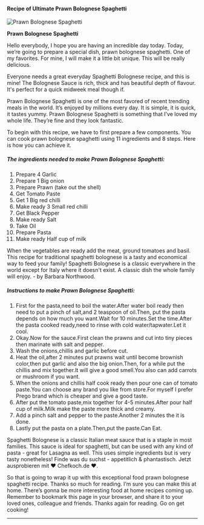             

#### Recipe of Ultimate Prawn Bolognese Spaghetti

![Prawn Bolognese Spaghetti](https://img-global.cpcdn.com/recipes/cb3cdde5253d2126/751x532cq70/prawn-bolognese-spaghetti-recipe-main-photo.jpg)

**Prawn Bolognese Spaghetti**

Hello everybody, I hope you are having an incredible day today. Today, we’re going to prepare a special dish, prawn bolognese spaghetti. One of my favorites. For mine, I will make it a little bit unique. This will be really delicious.

Everyone needs a great everyday Spaghetti Bolognese recipe, and this is mine! The Bolognese Sauce is rich, thick and has beautiful depth of flavour. It's perfect for a quick midweek meal though if.

Prawn Bolognese Spaghetti is one of the most favored of recent trending meals in the world. It’s enjoyed by millions every day. It is simple, it is quick, it tastes yummy. Prawn Bolognese Spaghetti is something that I’ve loved my whole life. They’re fine and they look fantastic.

To begin with this recipe, we have to first prepare a few components. You can cook prawn bolognese spaghetti using 11 ingredients and 8 steps. Here is how you can achieve it.

##### The ingredients needed to make Prawn Bolognese Spaghetti:

1.  Prepare 4 Garlic
2.  Prepare 1 Big onion
3.  Prepare Prawn (take out the shell)
4.  Get Tomato Paste
5.  Get 1 Big red chilli
6.  Make ready 3 Small red chilli
7.  Get Black Pepper
8.  Make ready Salt
9.  Take Oil
10.  Prepare Pasta
11.  Make ready Half cup of milk

When the vegetables are ready add the meat, ground tomatoes and basil. This recipe for traditional spaghetti bolognese is a tasty and economical way to feed your family! Spaghetti Bolognese is a classic everywhere in the world except for Italy where it doesn't exist. A classic dish the whole family will enjoy. - by Barbara Northwood.

##### Instructions to make Prawn Bolognese Spaghetti:

1.  First for the pasta,need to boil the water.After water boil ready then need to put a pinch of salt,and 2 teaspoon of oil.Then, put the pasta depends on how much you want.Wait for 10 minutes.Set the time.After the pasta cooked ready,need to rinse with cold water/tapwater.Let it cool.
2.  Okay.Now for the sauce.First clean the prawns and cut into tiny pieces then marinate with salt and pepper.
3.  Wash the onions,chillis and garlic before cut.
4.  Heat the oil,after 2 minutes put prawns wait until become brownish color,then put garlic and also the big onion.Then, for a while put the chillis and mix together.It will give a good smell.You also can add carrots or mushroom if you want.
5.  When the onions and chillis half cook ready then pour one can of tomato paste.You can choose any brand you like from store.For myself I prefer Prego brand which is cheaper and give a good taste.
6.  After put the tomato paste,mix together for 4-5 minutes.After pour half cup of milk.Milk make the paste more thick and creamy.
7.  Add a pinch salt and pepper to the paste.Another 2 minutes the it is done.
8.  Lastly put the pasta on a plate.Then,put the paste.Can Eat.

Spaghetti Bolognese is a classic Italian meat sauce that is a staple in most families. This sauce is ideal for spaghetti, but can be used with any kind of pasta - great for Lasagna as well. This uses simple ingredients but is very tasty nonetheless! Finde was du suchst - appetitlich & phantastisch. Jetzt ausprobieren mit ♥ Chefkoch.de ♥.

So that is going to wrap it up with this exceptional food prawn bolognese spaghetti recipe. Thanks so much for reading. I’m sure you can make this at home. There’s gonna be more interesting food at home recipes coming up. Remember to bookmark this page in your browser, and share it to your loved ones, colleague and friends. Thanks again for reading. Go on get cooking!

* * *